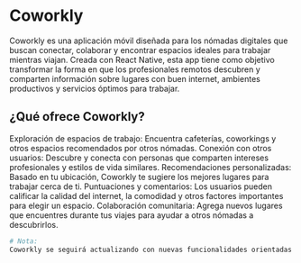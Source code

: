 # Coworkly
Coworkly es una aplicación móvil diseñada para los nómadas digitales que buscan conectar, colaborar y encontrar espacios ideales para trabajar mientras viajan. Creada con React Native, esta app tiene como objetivo transformar la forma en que los profesionales remotos descubren y comparten información sobre lugares con buen internet, ambientes productivos y servicios óptimos para trabajar.

## ¿Qué ofrece Coworkly?
Exploración de espacios de trabajo: Encuentra cafeterías, coworkings y otros espacios recomendados por otros nómadas.
Conexión con otros usuarios: Descubre y conecta con personas que comparten intereses profesionales y estilos de vida similares.
Recomendaciones personalizadas: Basado en tu ubicación, Coworkly te sugiere los mejores lugares para trabajar cerca de ti.
Puntuaciones y comentarios: Los usuarios pueden calificar la calidad del internet, la comodidad y otros factores importantes para elegir un espacio.
Colaboración comunitaria: Agrega nuevos lugares que encuentres durante tus viajes para ayudar a otros nómadas a descubrirlos.

```bash
# Nota: 
Coworkly se seguirá actualizando con nuevas funcionalidades orientadas a un uso profesional. Sin embargo, estas actualizaciones no estarán disponibles en el repositorio de GitHub.
```